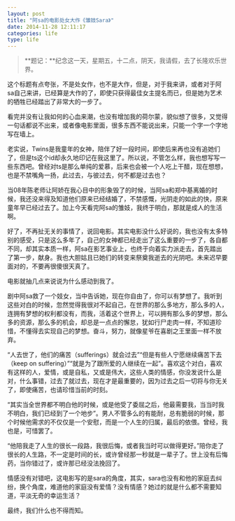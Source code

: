 ```yaml
---
layout: post
title: "阿sa的电影处女大作《雏妓Sara》"
date: 2014-11-28 12:11:17
categories: life
type: life
---
```


>**题记：**纪念这一天，星期五，十二点，阴天，我请假，去了长隆欢乐世界。

这个标题有点夸张，不是处女作，也不是大作，但是，对于我来讲，或者对于阿sa自己来讲，已经算是大作的了，即使只获得最佳女主提名而已，但是她为艺术的牺牲已经踏出了非常大的一步了。

看完并没有让我如何的心血来潮，也没有增加我的荷尔蒙，貌似想了很多，又觉得一句话都说不出来，或者像电影里面，很多东西不能说出来，只能一个字一个字地写在墙上。

老实说，Twins是我童年的女神，陪伴了好一段时间，即使后来再也没有追她们了，但是ts这个id却永久地印记在我这里了。所以说，不管怎么样，我也想写写一些东西吧。曾经对ts是那么单纯的爱慕，后来也会被一个人吃上干醋，现在想想，也是不禁嘴角一扬，此过去，与彼过去，何不都是过去也？

当08年陈老师让阿娇在我心目中的形象毁了的时候，当阿sa和郑中基离婚的时候，我还没来得及知道他们原来已经结婚了，不禁感慨，光阴走的如此的快，原来童年早已经过去了。加上今天看完阿sa的雏妓，我终于明白，那就是成人的生活啊。

好了，不再扯无关的事情了，说回电影。其实电影没什么好说的，我也没有太多特别的感受，只是这么多年了，自己的女神都已经走出了这么重要的一步了，各自都不同，却其实本质一样，阿sa在影艺事业上，也终于向着实力派走去，首先踏出了第一步，献身。我也大胆姑且已她们的转变来祭奠我逝去的光阴吧。未来迟早要面对的，不要再很傻很天真了。

电影就抽几点来说说为什么感动到我了。

剧中阿sa救了一个妓女，当中告诉她，现在你自由了，你可以有梦想了。我听到这些对白的时候，忽然觉得我很对不起自己，在世界的那么多地方，那么多的人，连拥有梦想的权利都没有，而我，活着这个世界上，可以拥有那么多的梦想，那么多的资源，那么多的机会，却总是一点点的懈怠，犹如行尸走肉一样，不知道珍惜，不懂得去实现自己的梦想。奋斗，努力，就像星爷在喜剧之王里面一样不放弃。

“人去世了，他们的痛苦（sufferings）就会过去”“但是有些人宁愿继续痛苦下去（keep on suffering）”“就是为了跟所爱的人继续在一起”。喜欢这个对白，喜欢有这样的人，爱情，或是自私，又或是伟大，这些人类的情感，你没发说什么是对，什么事错，过去了就过去，现在才是最重要的，因为过去之后一切将与你无关了，即使痛苦，也请珍惜当前的时刻。

“其实当全世界都不明白他的时候，或是他受了委屈之后，他最需要我，当当时我不明白，我们已经到了一个地步”。男人不管多么的有能耐，总有脆弱的时候，那个时候他需求的不仅仅是一个安慰，而是一个人生的归属，最后的依偎。曾经，我也是，可惜罢了。

“他陪我走了人生的很长一段路，我很后悔，或者我当时可以做得更好。”陪你走了很长的人生路，不一定是时间的长，或许曾经那一秒就是一辈子了。世上没有后悔药，当你错过了，或许那已经没法挽回了。

情感没有对错吧，这电影写的是sara的角度，其实，sara也没有和他的家庭去纠纷，换个角度，难道他的家庭没有爱情？没有情感？她过的就是什么都不需要知道，平淡无奇的幸运生活？

最终，我们什么也不得而知。